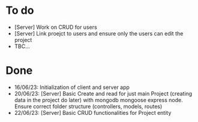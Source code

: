 # To do
- [Server] Work on CRUD for users
- [Server] Link proejct to users and ensure only the users can edit the project
- TBC...

# Done
- 16/06/23: Initialization of client and server app
- 20/06/23: [Server] Basic Create and read for just main Project (creating data in the project do later) with mongodb mongoose express node. Ensure correct folder structure (controllers, models, routes)
- 22/06/23: [Server] Basic CRUD functionalities for Project entity
